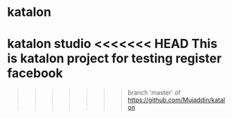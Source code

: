 # katalon
katalon studio
<<<<<<< HEAD
 This is katalon project for testing register facebook
=======
>>>>>>> branch 'master' of https://github.com/Mujaddin/katalon
